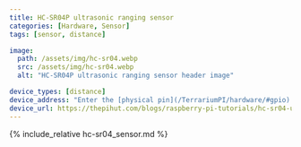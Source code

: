 ```yaml
---
title: HC-SR04P ultrasonic ranging sensor
categories: [Hardware, Sensor]
tags: [sensor, distance]

image:
  path: /assets/img/hc-sr04.webp
  src: /assets/img/hc-sr04.webp
  alt: "HC-SR04P ultrasonic ranging sensor header image"

device_types: [distance]
device_address: "Enter the [physical pin](/TerrariumPI/hardware/#gpio) number where the `trigger` and `echo` pins are connected in that order<br />Ex: `27,23`"
device_url: https://thepihut.com/blogs/raspberry-pi-tutorials/hc-sr04-ultrasonic-range-sensor-on-the-raspberry-pi
---
```


{% include_relative hc-sr04_sensor.md %}